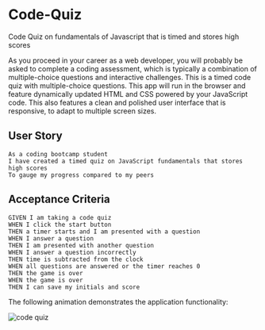 # Code-Quiz
Code Quiz on fundamentals of Javascript that is timed and stores high scores

As you proceed in your career as a web developer, you will probably be asked to complete a coding assessment, which is typically a combination of multiple-choice questions and interactive challenges. This is a timed code quiz with multiple-choice questions. This app will run in the browser and feature dynamically updated HTML and CSS powered by your JavaScript code. This also features a clean and polished user interface that is responsive, to adapt to multiple screen sizes.

## User Story

```
As a coding bootcamp student
I have created a timed quiz on JavaScript fundamentals that stores high scores
To gauge my progress compared to my peers
```

## Acceptance Criteria

```
GIVEN I am taking a code quiz
WHEN I click the start button
THEN a timer starts and I am presented with a question
WHEN I answer a question
THEN I am presented with another question
WHEN I answer a question incorrectly
THEN time is subtracted from the clock
WHEN all questions are answered or the timer reaches 0
THEN the game is over
WHEN the game is over
THEN I can save my initials and score
```

The following animation demonstrates the application functionality:

![code quiz](./Assets/04-web-apis-homework-demo.gif)

